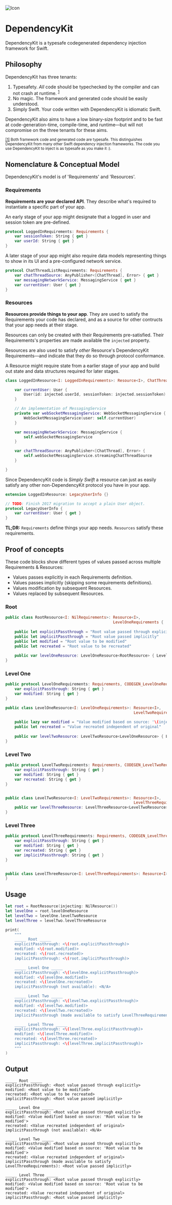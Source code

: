 ![Icon](https://raw.githubusercontent.com/adam-zethraeus/DependencyKit/main/icon.svg)
# DependencyKit

DependencyKit is a typesafe codegenerated dependency injection framework for Swift.

## Philosophy

DependencyKit has three tenants:
1. Typesafety. *All* code should be typechecked by the compiler and can not crash at runtime. <sup id="a1">[1](#f1)</sup>
2. No magic. The framework and generated code should be easily understood.
3. Simply Swift. Your code written with DependencyKit is idiomatic Swift.

DependencyKit also aims to have a low binary-size footprint and to be fast at code-generation-time, compile-time, and runtime—but will not compromise on the three tenants for these aims.

<sup>[[1]](#a1) Both framework code and generated code are typesafe. This distinguishes DependencyKit from many other Swift dependency injection frameworks. The code you use DependencyKit to inject is as typesafe as you make it :).</sup>

## Nomenclature & Conceptual Model 

DependencyKit's model is of 'Requirements' and 'Resources'. 

### Requirements
**Requirements are your declared API**. They describe what's required to instantiate a specific part of your app.

An early stage of your app might designate that a logged in user and session token are pre-defined.
```swift
protocol LoggedInRequirements: Requirements {
    var sessionToken: String { get }
    var userId: String { get }
}
```

A later stage of your app might also require data models representing things to show in its UI and a pre-configured network service.
```swift
protocol ChatThreadListRequirements: Requirements {
    var chatThreadSource: AnyPublisher<[ChatThread], Error> { get }
    var messagingNetworkService: MessagingService { get }
    var currentUser: User { get }
}
```

### Resources
**Resources provide things to your app**. They are used to satisfy the Requirements your code has declared, and as a source for other contructs that your app needs at their stage.

Resources can only be created with their Requirements pre-satisfied. Their Requirements's properties are made available the `injected` property. 

Resources are also used to satisfy *other* Resource's DependencyKit Requirements—and indicate that they do so through protocol conformance.

A Resource might require state from a earlier stage of your app and build out state and data structures required for later stages.
```swift
class LoggedInResource<I: LoggedInRequirements>: Resource<I>, ChatThreadRequirements {

    var currentUser: User {
        User(id: injected.userId, sessionToken: injected.sessionToken)
    }

    // An implementation of MessagingService
    private var webSocketMessagingService: WebSocketMessagingService {
        WebSocketMessagingService(user: self.currentUser)
    }

    var messagingNetworkService: MessagingService {
        self.webSocketMessagingService
    }

    var chatThreadSource: AnyPublisher<[ChatThread], Error> {
        self.webSocketMessagingService.streamingChatThreadSource
    }

}
```

Since DependencyKit code is *Simply Swift* a resource can just as easily satisfy any other non-DependencyKit protocol you have in your app.
```swift
extension LoggedInResource: LegacyUserInfo {}
```

```swift
// TODO: Finish 2017 migration to accept a plain User object.
protocol LegacyUserInfo {
    var currentUser: User { get }
}
```

**TL;DR:** `Requirements` define things your app needs. `Resources` satisfy these requirements.

## Proof of concepts

These code blocks show different types of values passed across multiple Requirements & Resources:
* Values passes explicitly in each Requirements definition.
* Values passes implicitly (skipping some requirements definitions).
* Values modification by subsequent Resources.
* Values replaced by subsequent Resources.

### Root
```swift
public class RootResource<I: NilRequirements>: Resource<I>,
                                               LevelOneRequirements {
    
    public let explicitPassthrough = "Root value passed through explicitly"
    public let implicitPassthrough = "Root value passed implicitly"
    public let modified = "Root value to be modified"
    public let recreated = "Root value to be recreated"
    
    public var levelOneResource: LevelOneResource<RootResource> { LevelOneResource(injecting: self) }
}
```

### Level One
```swift
public protocol LevelOneRequirements: Requirements, CODEGEN_LevelOneRequirements {
    var explicitPassthrough: String { get }
    var modified: String { get }
}

public class LevelOneResource<I: LevelOneRequirements>: Resource<I>,
                                                        LevelTwoRequirements {
    
    public lazy var modified = "Value modified based on source: '\(injected.modified)'"
    public let recreated = "Value recreated independent of original"
    
    public var levelTwoResource: LevelTwoResource<LevelOneResource> { LevelTwoResource(injecting: self) }
}

```

### Level Two
```swift
public protocol LevelTwoRequirements: Requirements, CODEGEN_LevelTwoRequirements {
    var explicitPassthrough: String { get }
    var modified: String { get }
    var recreated: String { get }
}


public class LevelTwoResource<I: LevelTwoRequirements>: Resource<I>,
                                                        LevelThreeRequirements{
    public var levelThreeResource: LevelThreeResource<LevelTwoResource> { LevelThreeResource(injecting: self) }
}

```

### Level Three
```swift
public protocol LevelThreeRequirements: Requirements, CODEGEN_LevelThreeRequirements {
    var explicitPassthrough: String { get }
    var modified: String { get }
    var recreated: String { get }
    var implicitPassthrough: String { get }
}


public class LevelThreeResource<I: LevelThreeRequirements>: Resource<I> {
}

```

## Usage 

```swift
let root = RootResource(injecting: NilResource())
let levelOne = root.levelOneResource
let levelTwo = levelOne.levelTwoResource
let levelThree = levelTwo.levelThreeResource

print(
    """
    _____ Root _____
    explicitPassthrough: <\(root.explicitPassthrough)>
    modified: <\(root.modified)>
    recreated: <\(root.recreated)>
    implicitPassthrough: <\(root.implicitPassthrough)>

    _____ Level One _____
    explicitPassthrough: <\(levelOne.explicitPassthrough)>
    modified: <\(levelOne.modified)>
    recreated: <\(levelOne.recreated)>
    implicitPassthrough (not available): <N/A>

    _____ Level Two _____
    explicitPassthrough: <\(levelTwo.explicitPassthrough)>
    modified: <\(levelTwo.modified)>
    recreated: <\(levelTwo.recreated)>
    implicitPassthrough (made available to satisfy LevelThreeRequirements): <\(levelThree.implicitPassthrough)>

    _____ Level Three _____
    explicitPassthrough: <\(levelThree.explicitPassthrough)>
    modified: <\(levelThree.modified)>
    recreated: <\(levelThree.recreated)>
    implicitPassthrough: <\(levelThree.implicitPassthrough)>
    """
)
```

## Output

```
_____ Root _____
explicitPassthrough: <Root value passed through explicitly>
modified: <Root value to be modified>
recreated: <Root value to be recreated>
implicitPassthrough: <Root value passed implicitly>

_____ Level One _____
explicitPassthrough: <Root value passed through explicitly>
modified: <Value modified based on source: 'Root value to be modified'>
recreated: <Value recreated independent of original>
implicitPassthrough (not available): <N/A>

_____ Level Two _____
explicitPassthrough: <Root value passed through explicitly>
modified: <Value modified based on source: 'Root value to be modified'>
recreated: <Value recreated independent of original>
implicitPassthrough (made available to satisfy LevelThreeRequirements): <Root value passed implicitly>

_____ Level Three _____
explicitPassthrough: <Root value passed through explicitly>
modified: <Value modified based on source: 'Root value to be modified'>
recreated: <Value recreated independent of original>
implicitPassthrough: <Root value passed implicitly>

```
